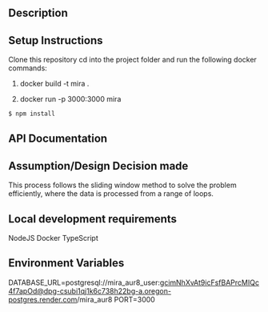 ## Description



## Setup Instructions
Clone this repository
cd into the project folder and run the following docker commands:

1. docker build -t mira .

2. docker run -p 3000:3000 mira


```bash
$ npm install
```

## API Documentation


## Assumption/Design Decision made
This process follows the sliding window method to solve the problem efficiently, where the data is processed from a range of loops.

## Local development requirements
NodeJS
Docker
TypeScript

## Environment Variables
DATABASE_URL=postgresql://mira_aur8_user:gcimNhXvAt9icFsfBAPrcMIQc4f7apOd@dpg-csubi1qj1k6c738h22bg-a.oregon-postgres.render.com/mira_aur8
PORT=3000

